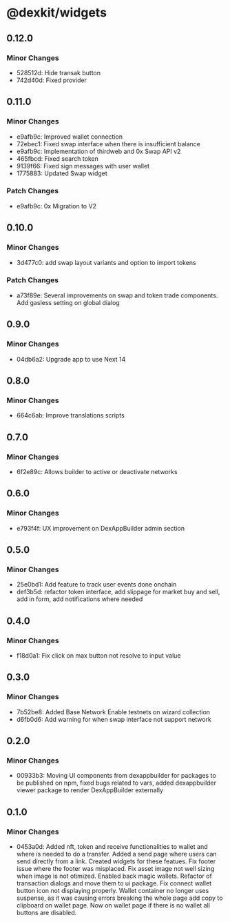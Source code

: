 # @dexkit/widgets

## 0.12.0

### Minor Changes

- 528512d: Hide transak button
- 742d40d: Fixed provider

## 0.11.0

### Minor Changes

- e9afb9c: Improved wallet connection
- 72ebec1: Fixed swap interface when there is insufficient balance
- e9afb9c: Implementation of thirdweb and 0x Swap API v2
- 465fbcd: Fixed search token
- 9139f66: Fixed sign messages with user wallet
- 1775883: Updated Swap widget

### Patch Changes

- e9afb9c: 0x Migration to V2

## 0.10.0

### Minor Changes

- 3d477c0: add swap layout variants and option to import tokens

### Patch Changes

- a73f89e: Several improvements on swap and token trade components. Add gasless setting on global dialog

## 0.9.0

### Minor Changes

- 04db6a2: Upgrade app to use Next 14

## 0.8.0

### Minor Changes

- 664c6ab: Improve translations scripts

## 0.7.0

### Minor Changes

- 6f2e89c: Allows builder to active or deactivate networks

## 0.6.0

### Minor Changes

- e793f4f: UX improvement on DexAppBuilder admin section

## 0.5.0

### Minor Changes

- 25e0bd1: Add feature to track user events done onchain
- def3b5d: refactor token interface, add slippage for market buy and sell, add in form, add notifications where needed

## 0.4.0

### Minor Changes

- f18d0a1: Fix click on max button not resolve to input value

## 0.3.0

### Minor Changes

- 7b52be8: Added Base Network
  Enable testnets on wizard collection
- d6fb0d6: Add warning for when swap interface not support network

## 0.2.0

### Minor Changes

- 00933b3: Moving UI components from dexappbuilder for packages to be published on npm, fixed bugs related to vars, added dexappbuilder viewer package to render DexAppBuilder externally

## 0.1.0

### Minor Changes

- 0453a0d: Added nft, token and receive functionalities to wallet and where is needed to do a transfer.
  Added a send page where users can send directly from a link. Created widgets for these featues.
  Fix footer issue where the footer was misplaced.
  Fix asset image not well sizing when image is not otimized.
  Enabled back magic wallets.
  Refactor of transaction dialogs and move them to ui package.
  Fix connect wallet button icon not displaying properly.
  Wallet container no longer uses suspense, as it was causing errors breaking the whole page
  add copy to clipboard on wallet page.
  Now on wallet page if there is no wallet all buttons are disabled.
